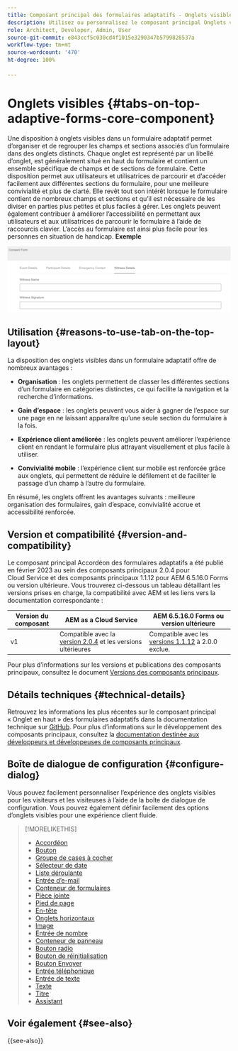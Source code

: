 ```yaml
---
title: Composant principal des formulaires adaptatifs - Onglets visibles
description: Utilisez ou personnalisez le composant principal Onglets visibles des formulaires adaptatifs.
role: Architect, Developer, Admin, User
source-git-commit: e843ccf5c030cd4f1015e3290347b5799828537a
workflow-type: tm+mt
source-wordcount: '470'
ht-degree: 100%

---
```



# Onglets visibles {#tabs-on-top-adaptive-forms-core-component}

Une disposition à onglets visibles dans un formulaire adaptatif permet d’organiser et de regrouper les champs et sections associés d’un formulaire dans des onglets distincts. Chaque onglet est représenté par un libellé d’onglet, est généralement situé en haut du formulaire et contient un ensemble spécifique de champs et de sections de formulaire. Cette disposition permet aux utilisateurs et utilisatrices de parcourir et d’accéder facilement aux différentes sections du formulaire, pour une meilleure convivialité et plus de clarté. Elle revêt tout son intérêt lorsque le formulaire contient de nombreux champs et sections et qu’il est nécessaire de les diviser en parties plus petites et plus faciles à gérer. Les onglets peuvent également contribuer à améliorer l’accessibilité en permettant aux utilisateurs et aux utilisatrices de parcourir le formulaire à l’aide de raccourcis clavier. L’accès au formulaire est ainsi plus facile pour les personnes en situation de handicap.
**Exemple**

![onglets supérieurs](/help/adaptive-forms/assets/tabs.png)

## Utilisation {#reasons-to-use-tab-on-the-top-layout}

La disposition des onglets visibles dans un formulaire adaptatif offre de nombreux avantages :

* **Organisation** : les onglets permettent de classer les différentes sections d’un formulaire en catégories distinctes, ce qui facilite la navigation et la recherche d’informations.

* **Gain d’espace** : les onglets peuvent vous aider à gagner de l’espace sur une page en ne laissant apparaître qu’une seule section du formulaire à la fois.

* **Expérience client améliorée** : les onglets peuvent améliorer l’expérience client en rendant le formulaire plus attrayant visuellement et plus facile à utiliser.

* **Convivialité mobile** : l’expérience client sur mobile est renforcée grâce aux onglets, qui permettent de réduire le défilement et de faciliter le passage d’un champ à l’autre du formulaire.

En résumé, les onglets offrent les avantages suivants : meilleure organisation des formulaires, gain d’espace, convivialité accrue et accessibilité renforcée.

## Version et compatibilité {#version-and-compatibility}

Le composant principal Accordéon des formulaires adaptatifs a été publié en février 2023 au sein des composants principaux 2.0.4 pour Cloud Service et des composants principaux 1.1.12 pour AEM 6.5.16.0 Forms ou version ultérieure. Vous trouverez ci-dessous un tableau détaillant les versions prises en charge, la compatibilité avec AEM et les liens vers la documentation correspondante :

| Version du composant | AEM as a Cloud Service | AEM 6.5.16.0 Forms ou version ultérieure |
|---|---|---|
| v1 | Compatible avec la <br>[version 2.0.4](/help/adaptive-forms/version.md) et les versions ultérieures | Compatible avec les<br>[versions 1.1.12](/help/adaptive-forms/version.md) à 2.0.0 exclue. |

Pour plus d’informations sur les versions et publications des composants principaux, consultez le document [Versions des composants principaux](/help/adaptive-forms/version.md).

<!-- ## Sample Component Output {#sample-component-output}

To experience the Accordion Component as well as see examples of its configuration options as well as HTML and JSON output, visit the [Component Library](https://adobe.com/go/aem_cmp_library_accordion). -->

## Détails techniques {#technical-details}

Retrouvez les informations les plus récentes sur le composant principal « Onglet en haut » des formulaires adaptatifs dans la documentation technique sur [GitHub](https://github.com/adobe/aem-core-forms-components/tree/master/ui.af.apps/src/main/content/jcr_root/apps/core/fd/components/form/tabsontop/v1/tabsontop). Pour plus d’informations sur le développement des composants principaux, consultez la [documentation destinée aux développeurs et développeuses de composants principaux](/help/developing/overview.md).

## Boîte de dialogue de configuration {#configure-dialog}

Vous pouvez facilement personnaliser l’expérience des onglets visibles pour les visiteurs et les visiteuses à l’aide de la boîte de dialogue de configuration. Vous pouvez également définir facilement des options d’onglets visibles pour une expérience client fluide.

<!--

## Related article {#related-article}

* [Create a standalone Adaptive Form](https://experienceleague.adobe.com/docs/experience-manager-cloud-service/content/forms/adaptive-forms-authoring/authoring-adaptive-forms-core-components/create-an-adaptive-form-on-forms-cs/creating-adaptive-form-core-components.html)

-->


>[!MORELIKETHIS]
>
>* [Accordéon](/help/adaptive-forms/components/accordion.md)
>* [Bouton](/help/adaptive-forms/components/button.md)
>* [Groupe de cases à cocher](/help/adaptive-forms/components/checkbox-group.md)
>* [Sélecteur de date](/help/adaptive-forms/components/date-picker.md)
>* [Liste déroulante](/help/adaptive-forms/components/drop-down.md)
>* [Entrée d’e-mail](/help/adaptive-forms/components/email-input.md)
>* [Conteneur de formulaires](/help/adaptive-forms/components/form-container.md)
>* [Pièce jointe](/help/adaptive-forms/components/file-attachment.md)
>* [Pied de page](/help/adaptive-forms/components/footer.md)
>* [En-tête](/help/adaptive-forms/components/header.md)
>* [Onglets horizontaux](/help/adaptive-forms/components/horizontal-tabs.md)
>* [Image](/help/adaptive-forms/components/image.md)
>* [Entrée de nombre](/help/adaptive-forms/components/number-input.md)
>* [Conteneur de panneau](/help/adaptive-forms/components/panel-container.md)
>* [Bouton radio](/help/adaptive-forms/components/radio-button.md)
>* [Bouton de réinitialisation](/help/adaptive-forms/components/reset-button.md)
>* [Bouton Envoyer](/help/adaptive-forms/components/submit-button.md)
>* [Entrée téléphonique](/help/adaptive-forms/components/telephone-input.md)
>* [Entrée de texte](/help/adaptive-forms/components/text-input.md)
>* [Texte](/help/adaptive-forms/components/text.md)
>* [Titre](/help/adaptive-forms/components/title.md)
>* [Assistant](/help/adaptive-forms/components/wizard.md)

## Voir également {#see-also}


{{see-also}}
